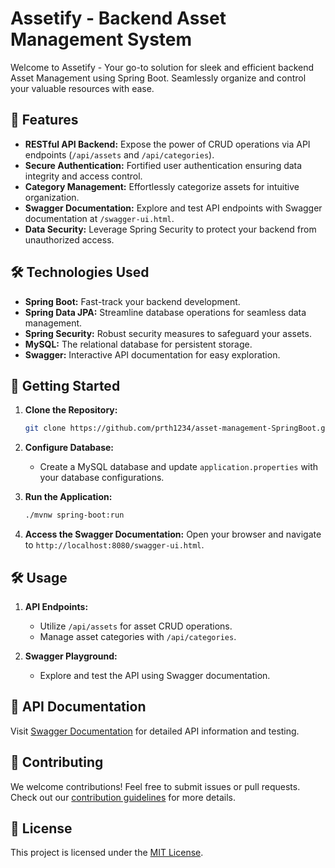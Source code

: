 # Assetify - Backend Asset Management System

Welcome to Assetify - Your go-to solution for sleek and efficient backend Asset Management using Spring Boot. Seamlessly organize and control your valuable resources with ease.

## 🚀 Features

- **RESTful API Backend:** Expose the power of CRUD operations via API endpoints (`/api/assets` and `/api/categories`).
- **Secure Authentication:** Fortified user authentication ensuring data integrity and access control.
- **Category Management:** Effortlessly categorize assets for intuitive organization.
- **Swagger Documentation:** Explore and test API endpoints with Swagger documentation at `/swagger-ui.html`.
- **Data Security:** Leverage Spring Security to protect your backend from unauthorized access.

## 🛠️ Technologies Used

- **Spring Boot:** Fast-track your backend development.
- **Spring Data JPA:** Streamline database operations for seamless data management.
- **Spring Security:** Robust security measures to safeguard your assets.
- **MySQL:** The relational database for persistent storage.
- **Swagger:** Interactive API documentation for easy exploration.

## 🚦 Getting Started

1. **Clone the Repository:**
    ```bash
    git clone https://github.com/prth1234/asset-management-SpringBoot.git
    ```

2. **Configure Database:**
    - Create a MySQL database and update `application.properties` with your database configurations.

3. **Run the Application:**
    ```bash
    ./mvnw spring-boot:run
    ```

4. **Access the Swagger Documentation:**
    Open your browser and navigate to `http://localhost:8080/swagger-ui.html`.

## 🛠️ Usage

1. **API Endpoints:**
    - Utilize `/api/assets` for asset CRUD operations.
    - Manage asset categories with `/api/categories`.

2. **Swagger Playground:**
    - Explore and test the API using Swagger documentation.

## 📖 API Documentation

Visit [Swagger Documentation](http://localhost:8080/swagger-ui.html) for detailed API information and testing.

## 🤝 Contributing

We welcome contributions! Feel free to submit issues or pull requests. Check out our [contribution guidelines](CONTRIBUTING.md) for more details.

## 📄 License

This project is licensed under the [MIT License](LICENSE).
